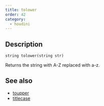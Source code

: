 ```yaml
---
title: tolower
order: 42
category:
  - houdini
---
```


## Description

`string tolower(string str)`

Returns the string with A-Z replaced with a-z.

## See also

- [toupper](toupper.html)
- [titlecase](titlecase.html)
